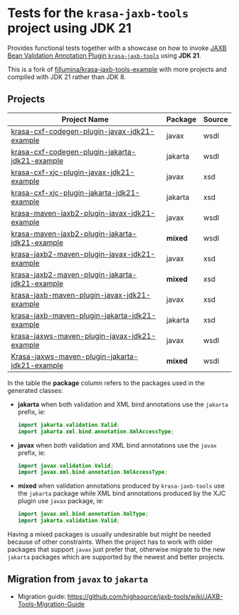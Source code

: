 # Tests for the `krasa-jaxb-tools` project using JDK 21

Provides functional tests together with a showcase on how to invoke  [JAXB Bean Validation Annotation Plugin `krasa-jaxb-tools`](https://github.com/fillumina/krasa-jaxb-tools)  using **JDK 21**.

This is a fork of [fillumina/krasa-jaxb-tools-example](https://github.com/fillumina/krasa-jaxb-tools-example) with more projects and compiled with JDK 21 rather than JDK 8.

## Projects

| Project Name                                                                                                                                                             | Package   | Source |
| ------------------------------------------------------------------------------------------------------------------------------------------------------------------------ | --------- | ------ |
| [krasa-cxf-codegen-plugin-javax-jdk21-example](https://github.com/fillumina/krasa-jaxb-tools-jdk21-example/tree/master/krasa-cxf-codegen-plugin-javax-jdk21-example)     | javax     | wsdl   |
| [krasa-cxf-codegen-plugin-jakarta-jdk21-example](https://github.com/fillumina/krasa-jaxb-tools-jdk21-example/tree/master/krasa-cxf-codegen-plugin-jakarta-jdk21-example) | jakarta   | wsdl   |
| [krasa-cxf-xjc-plugin-javax-jdk21-example](https://github.com/fillumina/krasa-jaxb-tools-jdk21-example/tree/master/krasa-cxf-xjc-plugin-javax-jdk21-example)             | javax     | xsd    |
| [krasa-cxf-xjc-plugin-jakarta-jdk21-example](https://github.com/fillumina/krasa-jaxb-tools-jdk21-example/tree/master/krasa-cxf-xjc-plugin-jakarta-jdk21-example)         | jakarta   | xsd    |
| [krasa-maven-jaxb2-plugin-javax-jdk21-example](https://github.com/fillumina/krasa-jaxb-tools-jdk21-example/tree/master/krasa-maven-jaxb2-plugin-javax-jdk21-example)     | javax     | wsdl   |
| [krasa-maven-jaxb2-plugin-jakarta-jdk21-example](https://github.com/fillumina/krasa-jaxb-tools-jdk21-example/tree/master/krasa-maven-jaxb2-plugin-jakarta-jdk21-example) | **mixed** | wsdl   |
| [krasa-jaxb2-maven-plugin-javax-jdk21-example](https://github.com/fillumina/krasa-jaxb-tools-jdk21-example/tree/master/krasa-jaxb2-maven-plugin-javax-jdk21-example)     | javax     | xsd    |
| [krasa-jaxb2-maven-plugin-jakarta-jdk21-example](https://github.com/fillumina/krasa-jaxb-tools-jdk21-example/tree/master/krasa-jaxb2-maven-plugin-jakarta-jdk21-example) | **mixed** | xsd    |
| [krasa-jaxb-maven-plugin-javax-jdk21-example](https://github.com/fillumina/krasa-jaxb-tools-jdk21-example/tree/master/krasa-jaxb-maven-plugin-javax-jdk21-example)       | javax     | xsd    |
| [krasa-jaxb-maven-plugin-jakarta-jdk21-example](https://github.com/fillumina/krasa-jaxb-tools-jdk21-example/tree/master/krasa-jaxb-maven-plugin-jakarta-jdk21-example)   | jakarta   | xsd    |
| [krasa-jaxws-maven-plugin-javax-jdk21-example](https://github.com/fillumina/krasa-jaxb-tools-jdk21-example/tree/master/krasa-jaxws-maven-plugin-javax-jdk21-example)     | javax     | wsdl   |
| [Krasa-jaxws-maven-plugin-jakarta-jdk21-example](https://github.com/fillumina/krasa-jaxb-tools-jdk21-example/tree/master/Krasa-jaxws-maven-plugin-jakarta-jdk21-example) | **mixed** | wsdl   |

In the table the **package** column refers to the packages used in the generated classes:

- **jakarta** when both validation and XML bind annotations use the `jakarta` prefix, ie:
  
  ```java
  import jakarta.validation.Valid;
  import jakarta.xml.bind.annotation.XmlAccessType;
  ```

- **javax** when both validation and XML bind annotations use the `javax` prefix, ie:
  
  ```java
  import javax.validation.Valid;
  import javax.xml.bind.annotation.XmlAccessType;
  ```

- **mixed** when validation annotations produced by `krasa-jaxb-tools` use the `jakarta` package while XML bind annotations produced by the XJC plugin use `javax` package, ie:
  
  ```java
  import javax.xml.bind.annotation.XmlType;
  import jakarta.validation.Valid;
  ```

Having a mixed packages is usually undesirable but might be needed because of other constraints. When the project has to work with older packages that support `javax` just prefer that, otherwise migrate to the new `jakarta` packages which are supported by the newest and better projects.

## Migration from `javax` to `jakarta`

- Migration guide: https://github.com/highsource/jaxb-tools/wiki/JAXB-Tools-Migration-Guide

